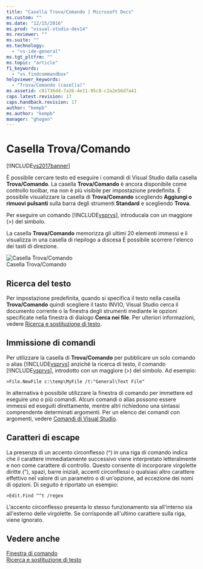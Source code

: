```yaml
---
title: "Casella Trova/Comando | Microsoft Docs"
ms.custom: ""
ms.date: "12/15/2016"
ms.prod: "visual-studio-dev14"
ms.reviewer: ""
ms.suite: ""
ms.technology: 
  - "vs-ide-general"
ms.tgt_pltfrm: ""
ms.topic: "article"
f1_keywords: 
  - "vs.findcommandbox"
helpviewer_keywords: 
  - "Trova/Comando (casella)"
ms.assetid: c81736dd-7a26-4e11-95c8-c2a2e56d7a41
caps.latest.revision: 17
caps.handback.revision: 17
author: "kempb"
ms.author: "kempb"
manager: "ghogen"
---
```

# Casella Trova/Comando
[!INCLUDE[vs2017banner](../code-quality/includes/vs2017banner.md)]

È possibile cercare testo ed eseguire i comandi di Visual Studio dalla casella **Trova\/Comando**.  La casella **Trova\/Comando** è ancora disponibile come controllo toolbar, ma non è più visibile per impostazione predefinita.  È possibile visualizzare la casella di **Trova\/Comando** scegliendo **Aggiungi o rimuovi pulsanti** sulla barra degli strumenti **Standard** e scegliendo **Trova**.  
  
 Per eseguire un comando [!INCLUDE[vsprvs](../code-quality/includes/vsprvs_md.md)], introducala con un maggiore \(\>\) del simbolo.  
  
 La casella **Trova\/Comando** memorizza gli ultimi 20 elementi immessi e li visualizza in una casella di riepilogo a discesa  È possibile scorrere l'elenco dei tasti di direzione.  
  
 ![Casella Trova&#47;Comando](../ide/media/findcommandbox.png "FindCommandBox")  
Casella Trova\/Comando  
  
## Ricerca del testo  
 Per impostazione predefinita, quando si specifica il testo nella casella **Trova\/Comando** quindi scegliere il tasto INVIO, Visual Studio cerca il documento corrente o la finestra degli strumenti mediante le opzioni specificate nella finestra di dialogo **Cerca nei file**.  Per ulteriori informazioni, vedere [Ricerca e sostituzione di testo](../ide/finding-and-replacing-text.md).  
  
## Immissione di comandi  
 Per utilizzare la casella di **Trova\/Comando** per pubblicare un solo comando o alias [!INCLUDE[vsprvs](../code-quality/includes/vsprvs_md.md)] anziché la ricerca di testo, il comando [!INCLUDE[vsprvs](../code-quality/includes/vsprvs_md.md)], introdotto con un maggiore \(\>\) del simbolo.  Ad esempio:  
  
```  
>File.NewFile c:\temp\MyFile /t:"General\Text File"  
```  
  
 In alternativa è possibile utilizzare la finestra di comando per immettere ed eseguire uno o più comandi.  Alcuni comandi o alias possono essere immessi ed eseguiti direttamente, mentre altri richiedono una sintassi comprendente determinati argomenti.  Per un elenco dei comandi con argomenti, vedere [Comandi di Visual Studio](../ide/reference/visual-studio-commands.md).  
  
## Caratteri di escape  
 La presenza di un accento circonflesso \(^\) in una riga di comando indica che il carattere immediatamente successivo viene interpretato letteralmente e non come carattere di controllo.  Questo consente di incorporare virgolette diritte \("\), spazi, barre iniziali, accenti circonflessi o qualsiasi altro carattere effettivo nel valore di un parametro o di un'opzione, ad eccezione dei nomi di opzioni.  Di seguito è riportato un esempio:  
  
```  
>Edit.Find ^^t /regex  
```  
  
 L'accento circonflesso presenta lo stesso funzionamento sia all'interno sia all'esterno delle virgolette.  Se corrisponde all'ultimo carattere sulla riga, viene ignorato.  
  
## Vedere anche  
 [Finestra di comando](../ide/reference/command-window.md)   
 [Ricerca e sostituzione di testo](../ide/finding-and-replacing-text.md)